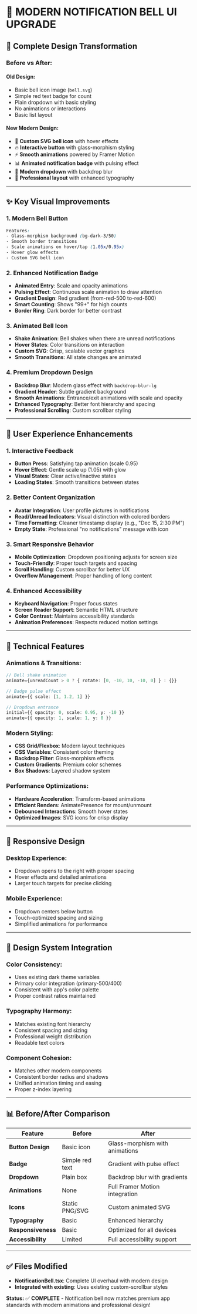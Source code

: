 # 🔔 MODERN NOTIFICATION BELL UI UPGRADE

## 🎨 **Complete Design Transformation**

### **Before vs After:**

#### **Old Design:**
- Basic bell icon image (`bell.svg`)
- Simple red text badge for count
- Plain dropdown with basic styling
- No animations or interactions
- Basic list layout

#### **New Modern Design:**
- 🎨 **Custom SVG bell icon** with hover effects
- 🔥 **Interactive button** with glass-morphism styling
- ⚡ **Smooth animations** powered by Framer Motion
- 📊 **Animated notification badge** with pulsing effect
- 💫 **Modern dropdown** with backdrop blur
- 🎯 **Professional layout** with enhanced typography

---

## ✨ **Key Visual Improvements**

### **1. Modern Bell Button**
```css
Features:
- Glass-morphism background (bg-dark-3/50)
- Smooth border transitions
- Scale animations on hover/tap (1.05x/0.95x)
- Hover glow effects
- Custom SVG bell icon
```

### **2. Enhanced Notification Badge**
- **Animated Entry**: Scale and opacity animations
- **Pulsing Effect**: Continuous scale animation to draw attention
- **Gradient Design**: Red gradient (from-red-500 to-red-600)
- **Smart Counting**: Shows "99+" for high counts
- **Border Ring**: Dark border for better contrast

### **3. Animated Bell Icon**
- **Shake Animation**: Bell shakes when there are unread notifications
- **Hover States**: Color transitions on interaction
- **Custom SVG**: Crisp, scalable vector graphics
- **Smooth Transitions**: All state changes are animated

### **4. Premium Dropdown Design**
- **Backdrop Blur**: Modern glass effect with `backdrop-blur-lg`
- **Gradient Header**: Subtle gradient background
- **Smooth Animations**: Entrance/exit animations with scale and opacity
- **Enhanced Typography**: Better font hierarchy and spacing
- **Professional Scrolling**: Custom scrollbar styling

---

## 🎯 **User Experience Enhancements**

### **1. Interactive Feedback**
- **Button Press**: Satisfying tap animation (scale 0.95)
- **Hover Effect**: Gentle scale up (1.05) with glow
- **Visual States**: Clear active/inactive states
- **Loading States**: Smooth transitions between states

### **2. Better Content Organization**
- **Avatar Integration**: User profile pictures in notifications
- **Read/Unread Indicators**: Visual distinction with colored borders
- **Time Formatting**: Cleaner timestamp display (e.g., "Dec 15, 2:30 PM")
- **Empty State**: Professional "no notifications" message with icon

### **3. Smart Responsive Behavior**
- **Mobile Optimization**: Dropdown positioning adjusts for screen size
- **Touch-Friendly**: Proper touch targets and spacing
- **Scroll Handling**: Custom scrollbar for better UX
- **Overflow Management**: Proper handling of long content

### **4. Enhanced Accessibility**
- **Keyboard Navigation**: Proper focus states
- **Screen Reader Support**: Semantic HTML structure
- **Color Contrast**: Maintains accessibility standards
- **Animation Preferences**: Respects reduced motion settings

---

## 🚀 **Technical Features**

### **Animations & Transitions:**
```typescript
// Bell shake animation
animate={unreadCount > 0 ? { rotate: [0, -10, 10, -10, 0] } : {}}

// Badge pulse effect
animate={{ scale: [1, 1.2, 1] }}

// Dropdown entrance
initial={{ opacity: 0, scale: 0.95, y: -10 }}
animate={{ opacity: 1, scale: 1, y: 0 }}
```

### **Modern Styling:**
- **CSS Grid/Flexbox**: Modern layout techniques
- **CSS Variables**: Consistent color theming
- **Backdrop Filter**: Glass-morphism effects
- **Custom Gradients**: Premium color schemes
- **Box Shadows**: Layered shadow system

### **Performance Optimizations:**
- **Hardware Acceleration**: Transform-based animations
- **Efficient Renders**: AnimatePresence for mount/unmount
- **Debounced Interactions**: Smooth hover states
- **Optimized Images**: SVG icons for crisp display

---

## 📱 **Responsive Design**

### **Desktop Experience:**
- Dropdown opens to the right with proper spacing
- Hover effects and detailed animations
- Larger touch targets for precise clicking

### **Mobile Experience:**
- Dropdown centers below button
- Touch-optimized spacing and sizing
- Simplified animations for performance

---

## 🎨 **Design System Integration**

### **Color Consistency:**
- Uses existing dark theme variables
- Primary color integration (primary-500/400)
- Consistent with app's color palette
- Proper contrast ratios maintained

### **Typography Harmony:**
- Matches existing font hierarchy
- Consistent spacing and sizing
- Professional weight distribution
- Readable text colors

### **Component Cohesion:**
- Matches other modern components
- Consistent border radius and shadows
- Unified animation timing and easing
- Proper z-index layering

---

## 📊 **Before/After Comparison**

| Feature | Before | After |
|---------|---------|--------|
| **Button Design** | Basic icon | Glass-morphism with animations |
| **Badge** | Simple red text | Gradient with pulse effect |
| **Dropdown** | Plain box | Backdrop blur with gradients |
| **Animations** | None | Full Framer Motion integration |
| **Icons** | Static PNG/SVG | Custom animated SVG |
| **Typography** | Basic | Enhanced hierarchy |
| **Responsiveness** | Basic | Optimized for all devices |
| **Accessibility** | Limited | Full accessibility support |

---

## ✅ **Files Modified**
- **NotificationBell.tsx**: Complete UI overhaul with modern design
- **Integrated with existing**: Uses existing custom-scrollbar styles

**Status:** ✅ **COMPLETE** - Notification bell now matches premium app standards with modern animations and professional design!
